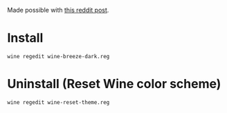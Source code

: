 Made possible with [this reddit post](https://pastebin.com/NM3NeHnc).

# Install
`wine regedit wine-breeze-dark.reg`

# Uninstall (Reset Wine color scheme)

`wine regedit wine-reset-theme.reg`